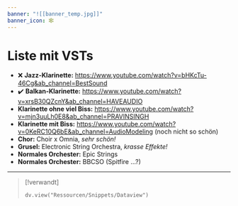 ```yaml
---
banner: "![[banner_temp.jpg]]"
banner_icon: 🕸️
---
```


# Liste mit VSTs

- ❌ **Jazz-Klarinette:** https://www.youtube.com/watch?v=bHKcTu-46Cg&ab_channel=BestSound 
- ✔️ **Balkan-Klarinette:** https://www.youtube.com/watch?v=xrsB30QZcnY&ab_channel=HAVEAUDIO
- **Klarinette ohne viel Biss:** https://www.youtube.com/watch?v=mjn3uuLh0E8&ab_channel=PRAVINSINGH
- **Klarinette mit Biss:** https://www.youtube.com/watch?v=0KeRC10Q6bE&ab_channel=AudioModeling (noch nicht so schön)
- **Chor:** Choir x Omnia, *sehr schön!*
- **Grusel:** Electronic String Orchestra, *krasse Effekte!*
- **Normales Orchester:** Epic Strings
- **Normales Orchester:** BBCSO (Spitfire ...?)

---

> [!verwandt]
> ```dataviewjs
> dv.view("Ressourcen/Snippets/Dataview")
> ```